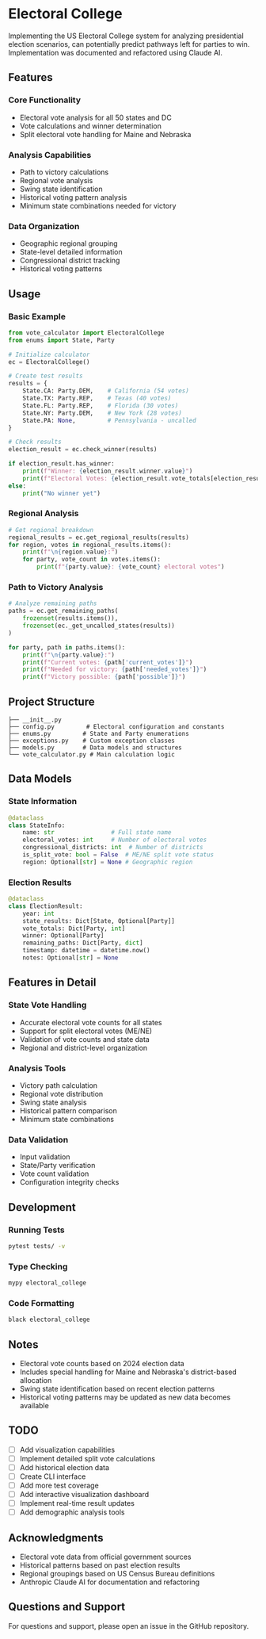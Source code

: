 # Electoral College 

Implementing the US Electoral College system for analyzing presidential election scenarios, can potentially predict pathways left for parties to win. Implementation was documented and refactored using Claude AI.

## Features

### Core Functionality
- Electoral vote analysis for all 50 states and DC
- Vote calculations and winner determination
- Split electoral vote handling for Maine and Nebraska

### Analysis Capabilities
- Path to victory calculations
- Regional vote analysis
- Swing state identification
- Historical voting pattern analysis
- Minimum state combinations needed for victory

### Data Organization
- Geographic regional grouping
- State-level detailed information
- Congressional district tracking
- Historical voting patterns

## Usage

### Basic Example
```python
from vote_calculator import ElectoralCollege
from enums import State, Party

# Initialize calculator
ec = ElectoralCollege()

# Create test results
results = {
    State.CA: Party.DEM,    # California (54 votes)
    State.TX: Party.REP,    # Texas (40 votes)
    State.FL: Party.REP,    # Florida (30 votes)
    State.NY: Party.DEM,    # New York (28 votes)
    State.PA: None,         # Pennsylvania - uncalled
}

# Check results
election_result = ec.check_winner(results)

if election_result.has_winner:
    print(f"Winner: {election_result.winner.value}")
    print(f"Electoral Votes: {election_result.vote_totals[election_result.winner]}")
else:
    print("No winner yet")
```

### Regional Analysis
```python
# Get regional breakdown
regional_results = ec.get_regional_results(results)
for region, votes in regional_results.items():
    print(f"\n{region.value}:")
    for party, vote_count in votes.items():
        print(f"{party.value}: {vote_count} electoral votes")
```

### Path to Victory Analysis
```python
# Analyze remaining paths
paths = ec.get_remaining_paths(
    frozenset(results.items()),
    frozenset(ec._get_uncalled_states(results))
)

for party, path in paths.items():
    print(f"\n{party.value}:")
    print(f"Current votes: {path['current_votes']}")
    print(f"Needed for victory: {path['needed_votes']}")
    print(f"Victory possible: {path['possible']}")
```

## Project Structure

```
├── __init__.py
├── config.py         # Electoral configuration and constants
├── enums.py         # State and Party enumerations
├── exceptions.py    # Custom exception classes
├── models.py        # Data models and structures
└── vote_calculator.py # Main calculation logic
```

## Data Models

### State Information
```python
@dataclass
class StateInfo:
    name: str                # Full state name
    electoral_votes: int     # Number of electoral votes
    congressional_districts: int  # Number of districts
    is_split_vote: bool = False  # ME/NE split vote status
    region: Optional[str] = None # Geographic region
```

### Election Results
```python
@dataclass
class ElectionResult:
    year: int
    state_results: Dict[State, Optional[Party]]
    vote_totals: Dict[Party, int]
    winner: Optional[Party]
    remaining_paths: Dict[Party, dict]
    timestamp: datetime = datetime.now()
    notes: Optional[str] = None
```

## Features in Detail

### State Vote Handling
- Accurate electoral vote counts for all states
- Support for split electoral votes (ME/NE)
- Validation of vote counts and state data
- Regional and district-level organization

### Analysis Tools
- Victory path calculation
- Regional vote distribution
- Swing state analysis
- Historical pattern comparison
- Minimum state combinations

### Data Validation
- Input validation
- State/Party verification
- Vote count validation
- Configuration integrity checks

## Development

### Running Tests
```bash
pytest tests/ -v
```

### Type Checking
```bash
mypy electoral_college
```

### Code Formatting
```bash
black electoral_college
```

## Notes

- Electoral vote counts based on 2024 election data
- Includes special handling for Maine and Nebraska's district-based allocation
- Swing state identification based on recent election patterns
- Historical voting patterns may be updated as new data becomes available

## TODO

- [ ] Add visualization capabilities
- [ ] Implement detailed split vote calculations
- [ ] Add historical election data
- [ ] Create CLI interface
- [ ] Add more test coverage
- [ ] Add interactive visualization dashboard
- [ ] Implement real-time result updates
- [ ] Add demographic analysis tools

## Acknowledgments

- Electoral vote data from official government sources
- Historical patterns based on past election results
- Regional groupings based on US Census Bureau definitions
- Anthropic Claude AI for documentation and refactoring

## Questions and Support

For questions and support, please open an issue in the GitHub repository.